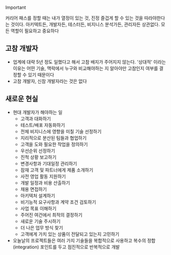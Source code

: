 >[!important]
>커리어 패스를 정할 때는 내가 열정이 있는 것, 진정 즐겁게 할 수 있는 것을 따라야한다는 것이다.
>아키텍트든, 개발자든, 테스터든, 비지니스 분석가든, 관리자든 상관없다. 모든 역할이 필요하고 중요하다

## 고참 개발자

- 업계에 대략 5년 정도 일했다고 해서 고참 배지가 주어지지 않는다. '상대적' 이라는 이유는 어떤 기술, 맥락에서 누구와 비교해야하는 지 알아야만 고참인지 여부를 결정할 수 있기 때문이다
- 고참 개발자, 신참 개발자라는 것은 없다

## 새로운 현실
- 현대 개발자가 해야하는 일
	- 고객과 대화하기
	- 테스트/배포 자동화하기
	- 전체 비지니스에 영향을 미칠 기술 선정하기
	- 지리적으로 분산된 팀들과 협업하기
	- 고객을 도와 필요한 작업을 정의하기
	- 우선순위 선정하기
	- 진척 상황 보고하기
	- 변경사항과 기대일정 관리하기
	- 잠재 고객 및 파트너에게 제품 소개하기
	- 사전 영업 활동 지원하기
	- 개발 일정과 비용 산출하기
	- 채용 면접하기
	- 아키텍처 설계하기
	- 비기능적 요구사항과 계약 조건 검토하기
	- 사업 목표 이해하기
	- 주어진 여건에서 최적의 결정하기
	- 새로운 기술 주시하기
	- 더 나은 업무 방식 찾기
	- 고객에게 가치 있는 상품이 전달되고 있는지 고민하기
- 오늘날의 프로젝트들은 여러 가지 기술들을 복합적으로 사용하고 복수의 정합(integration) 포인트를 두고 점진적으로 반복적으로 개발